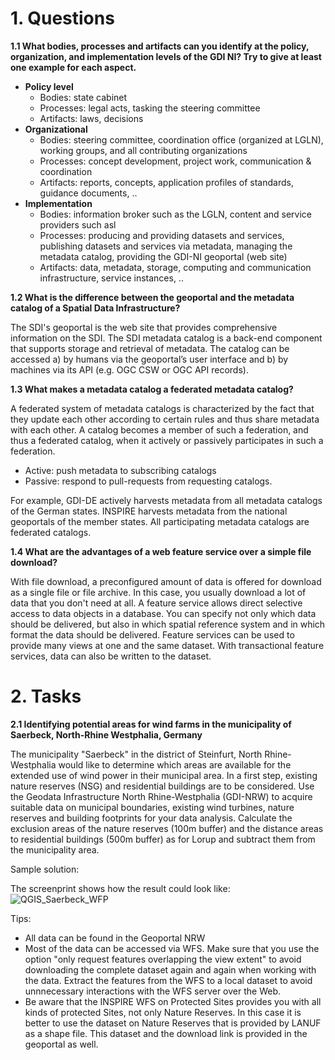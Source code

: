 # 1. Questions

**1.1 What bodies, processes and artifacts can you identify at the policy, organization, and implementation levels of the GDI NI? Try to give at least one example for each aspect.**
   
   - **Policy level**
      - Bodies: state cabinet
      - Processes: legal acts, tasking the steering committee 
      - Artifacts: laws, decisions
   - **Organizational**
      - Bodies: steering committee, coordination office (organized at LGLN), working groups, and all contributing organizations
      - Processes: concept development, project work, communication & coordination
      - Artifacts: reports, concepts, application profiles of standards, guidance documents, ..
   - **Implementation**
      - Bodies: information broker such as the LGLN, content and service providers such asl 
      - Processes: producing and providing datasets and services, publishing datasets and services via metadata, managing the metadata catalog, providing the GDI-NI geoportal (web site)
      - Artifacts: data, metadata, storage, computing and communication infrastructure, service instances, .. 


**1.2 What is the difference between the geoportal and the metadata catalog of a Spatial Data Infrastructure?** 

  The SDI's geoportal is the web site that provides comprehensive information on the SDI. The SDI metadata catalog is a back-end component that supports storage and retrieval of metadata. The catalog can be accessed a) by humans via the geoportal’s user interface and b) by machines via its API (e.g. OGC CSW or OGC API records).  

**1.3 What makes a metadata catalog a federated metadata catalog?**

   A federated system of metadata catalogs is characterized by the fact that they update each other according to certain rules and thus share metadata with each other. A catalog becomes a member of such a federation, and thus a federated catalog, when it actively or passively participates in such a federation. 
- Active: push metadata to subscribing catalogs
- Passive: respond to pull-requests from requesting catalogs.

For example, GDI-DE actively harvests metadata from all metadata catalogs of the German states. INSPIRE harvests metadata from the national geoportals of the member states. All participating metadata catalogs are federated catalogs.

**1.4 What are the advantages of a web feature service over a simple file download?**

   With file download, a preconfigured amount of data is offered for download as a single file or file archive. In this case, you usually download a lot of data that you don't need at all. A feature service allows direct selective access to data objects in a database. You can specify not only which data should be delivered, but also in which spatial reference system and in which format the data should be delivered. Feature services can be used to provide many views at one and the same dataset. With transactional feature services, data can also be written to the dataset.

# 2. Tasks

**2.1 Identifying potential areas for wind farms in the municipality of Saerbeck, North-Rhine Westphalia, Germany**

The municipality "Saerbeck" in the district of Steinfurt, North Rhine-Westphalia would like to determine which areas are available for the extended use of wind power in their municipal area. In a first step, existing nature reserves (NSG) and residential buildings are to be considered.
Use the Geodata Infrastructure North Rhine-Westphalia (GDI-NRW) to acquire suitable data on municipal boundaries, existing wind turbines, nature reserves and building footprints for your data analysis. Calculate the exclusion areas of the nature reserves (100m buffer) and the distance areas to residential buildings (500m buffer) as for Lorup and subtract them from the municipality area.

Sample solution: 

The screenprint shows how the result could look like:
   ![QGIS_Saerbeck_WFP](https://github.com/oer4sdi/OER-WindFarmExtension/assets/4353298/5713cea0-d124-4920-b0f8-0901e6140f58)

Tips:
- All data can be found in the Geoportal NRW
- Most of the data can be accessed via WFS. Make sure that you use the option "only request features overlapping the view extent" to avoid downloading the complete dataset again and again when working with the data. Extract the features from the WFS to a local dataset to avoid unnnecessary interactions with the WFS server over the Web.
- Be aware that the INSPIRE WFS on Protected Sites provides you with all kinds of protected Sites, not only Nature Reserves. In this case it is better to use the dataset on Nature Reserves that is provided by LANUF as a shape file. This dataset and the download link is provided in the geoportal as well. 
